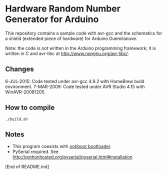 # Hardware Random Number Generator for Arduino

This repository contains a sample code with avr-gcc and the schematics
for a shield (extended piece of hardware) for Arduino Duemilanove.

Note: the code is *not* written in the Arduino programming framework; it
is written in C and avr-libc at <http://www.nongnu.org/avr-libc/>.

## Changes

6-JUL-2015: Code tested under avr-gcc 4.9.2 with HomeBrew build environment.
7-MAR-2009: Code tested under AVR Studio 4.15 with WinAVR-20081205.

## How to compile

    ./build.sh

## Notes

* This program coexists with [optiboot bootloader](https://github.com/Optiboot/optiboot/).
* PySerial required. See <http://pythonhosted.org/pyserial/pyserial.html#installation>

[End of README.md]
